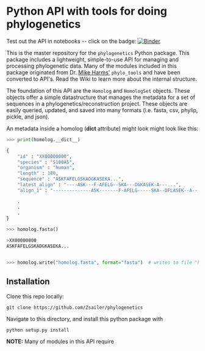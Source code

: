 # Python API with tools for doing phylogenetics

Test out the API in notebooks -- click on the badge:
[![Binder](http://mybinder.org/badge.svg)](http://mybinder.org/repo/Zsailer/phylogenetics)

This is the master repository for the `phylogenetics` Python package. This package includes a lightweight, simple-to-use API for managing and processing phylogenetic data. Many of the modules included in this package originated from Dr. [Mike Harms'](https://github.com/harmsm) `phylo_tools` and have been converted to API's. Read the Wiki to learn more about the internal structure.

The foundation of this API are the `Homolog` and `HomologSet` objects. These objects offer a simple datastructure that manages the metadata for a set of sequences in a phylogenetics/reconstruction project. These objects are easily queried, updated, and saved into many formats (i.e. fasta, csv, phylip, pickle, and json).

An metadata inside a homolog (__dict__ attribute) might look might look like this:

```python
>>> print(homolog.__dict__)

{
    "id" : "XX00000000",
    "species" : "S100A5",
    "organism" : "human",
    "length" : 180,
    "sequence" : "ASKFAFELGSKADGKASEKA...",
    "latest_align" : "----ASK---F-AFELG--SKA---DGKASEK-A---...",
    "align_1" : "--------------ASK-------F-AFELG-----SKA--DFLASEK--A--...",

    .
    .
    .
}

>>> homolog.fasta()

>XX00000000
ASKFAFELGSKADGKASEKA...


>>> homolog.write("homolog.fasta", format="fasta")  # writes to file "homolog.fasta"
```



## Installation

Clone this repo locally:

```
git clone https://github.com/Zsailer/phylogenetics
```

Navigate to this directory, and install this python package with

```
python setup.py install
```

**NOTE:** Many of modules in this API require
